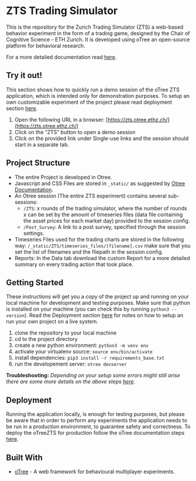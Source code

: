 # ZTS Trading Simulator
This is the repository for the Zurich Trading Simulator (ZTS) a web-based behavior experiment 
in the form of a trading game, designed by the Chair of Cognitive Science - ETH Zurich. 
It is developed using oTree an open-source platform for behavioral research.

For a more detailed documentation read [here](./documentation.pdf).

## Try it out!
This section shows how to quickly run a demo session of the oTree ZTS application, which is intended only for demonstration purposes.
To setup an own customizable experiment of the project please read deployment section [here](#deployment).

1. Open the following URL in a browser: [https://zts.otree.ethz.ch/](https://zts.otree.ethz.ch/)
2. Click on the “ZTS” button to open a demo session
3. Click on the provided link under Single-use links and the session should start in a separate tab.

## Project Structure
- The entire Project is developed in Otree.
- Javascript and CSS Files are stored in `_static/` as suggested by [Otree Documentation](https://otree.readthedocs.io/en/latest/).
- An Otree session (The entire ZTS experiment) contains several sub-sessions:
    - `/ZTS`: x rounds of the trading simulator, where the number of rounds x can be set  by the amount of timeseries files (data file containing the asset prices for each market day) provided to the session config.
    - `/Post_Survey`: A link to a post survey, specified through the session settings.  
- Timeseries Files used for the trading charts are stored in the following way: 
    `/_static/ZTS/timeseries_files/[filename].csv` make sure that you set the list of filenames and the filepath in the session config.
- Reports: In the Data tab download the custom Report for a more detailed summary on every trading action that took place.

## Getting Started

These instructions will get you a copy of the project up and running on your local machine for development and testing purposes. 
Make sure that python is installed on your machine (you can check this by running `python3 --version`).
Read the Deployment section [here](#deployment) for notes on how to setup an run your own project on a live system. 

1. clone the repository to your local machine
2. cd to the project directory
3. create a new python environment: `python3 -m venv env`
4. activate your virtualenv source: `source env/bin/activate`
5. install dependencies: `pip3 install -r requirements_base.txt`
6. run the developement server: `otree devserver`

**Troubleshooting:**
*Depending on your setup some errors might still arise there are some more details on the above steps [here](./documentation.pdf).*

## Deployment
Running the application locally, is enough for testing purposes, but please be aware that in order to perform any experiments the application needs to be run in a production environment, to guarantee safety and correctness. To deploy the oTreeZTS for production follow the oTree documentation steps [here](https://otree.readthedocs.io/ja/latest/server/intro.html).

## Built With

* [oTree](https://www.otree.org) - A web framework for behavioural multiplayer experiments.



